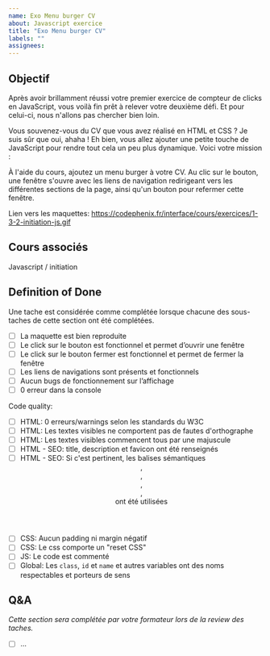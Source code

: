 ```yaml
---
name: Exo Menu burger CV
about: Javascript exercice
title: "Exo Menu burger CV"
labels: ""
assignees:
---
```


## Objectif

Après avoir brillamment réussi votre premier exercice de compteur de clicks en JavaScript, vous voilà fin prêt à relever votre deuxième défi. Et pour celui-ci, nous n'allons pas chercher bien loin.

Vous souvenez-vous du CV que vous avez réalisé en HTML et CSS ? Je suis sûr que oui, ahaha ! Eh bien, vous allez ajouter une petite touche de JavaScript pour rendre tout cela un peu plus dynamique. Voici votre mission :

À l'aide du cours, ajoutez un menu burger à votre CV. Au clic sur le bouton, une fenêtre s'ouvre avec les liens de navigation redirigeant vers les différentes sections de la page, ainsi qu'un bouton pour refermer cette fenêtre.

Lien vers les maquettes: https://codephenix.fr/interface/cours/exercices/1-3-2-initiation-js.gif

## Cours associés

Javascript / initiation

## Definition of Done

Une tache est considérée comme complétée lorsque chacune des sous-taches de cette section ont été complétées.

- [ ] La maquette est bien reproduite
- [ ] Le click sur le bouton est fonctionnel et permet d’ouvrir une fenêtre
- [ ] Le click sur le bouton fermer est fonctionnel et permet de fermer la fenêtre
- [ ] Les liens de navigations sont présents et fonctionnels
- [ ] Aucun bugs de fonctionnement sur l’affichage
- [ ] 0 erreur dans la console

<!-- CODE_QUALITY_START -->
Code quality:

- [ ] HTML: 0 erreurs/warnings selon les standards du W3C
- [ ] HTML: Les textes visibles ne comportent pas de fautes d'orthographe
- [ ] HTML: Les textes visibles commencent tous par une majuscule
- [ ] HTML - SEO: title, description et favicon ont été renseignés
- [ ] HTML - SEO: Si c'est pertinent, les balises sémantiques <header>, <footer>, <main>, <nav>, <section> ont été utilisées
- [ ] CSS: Aucun padding ni margin négatif
- [ ] CSS: Le css comporte un "reset CSS"
- [ ] JS: Le code est commenté
- [ ] Global: Les `class`, `id` et `name` et autres variables ont des noms respectables et porteurs de sens

<!-- CODE_QUALITY_END -->

## Q&A

_Cette section sera complétée par votre formateur lors de la review des taches._

- [ ] ...


